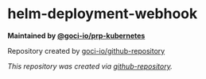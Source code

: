 # helm-deployment-webhook

**Maintained by [@goci-io/prp-kubernetes](https://github.com/orgs/goci-io/teams/prp-kubernetes)**

Repository created by [goci-io/github-repository](https://github.com/goci-io/github-repository)

_This repository was created via [github-repository](https://github.com/goci-io/github-repository)._
